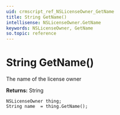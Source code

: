 ```yaml
---
uid: crmscript_ref_NSLicenseOwner_GetName
title: String GetName()
intellisense: NSLicenseOwner.GetName
keywords: NSLicenseOwner, GetName
so.topic: reference
---
```


# String GetName()

The name of the license owner

**Returns:** String

```crmscript
NSLicenseOwner thing;
String name  = thing.GetName();
```

